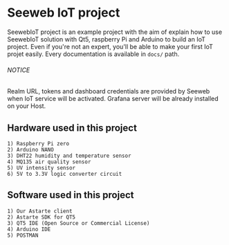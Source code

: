 # Seeweb IoT project

SeewebIoT project is an example project with the aim of explain how to use SeewebIoT solution with Qt5, raspberry Pi and Arduino to build an IoT project. Even if you're not an expert, you'll be able to make your first IoT projet easily. Every documentation is available in `docs/` path.

###### NOTICE
Realm URL, tokens and dashboard credentials are provided by Seeweb when IoT service will be activated. Grafana server will be already installed on your Host.

## Hardware used in this project

	1) Raspberry Pi zero
	2) Arduino NANO
	3) DHT22 humidity and temperature sensor
	4) MQ135 air quality sensor
	5) UV intensity sensor
	6) 5V to 3.3V logic converter circuit

## Software used in this project

	1) Our Astarte client
	2) Astarte SDK for QT5
	3) QT5 IDE (Open Source or Commercial License)
	4) Arduino IDE
	5) POSTMAN
